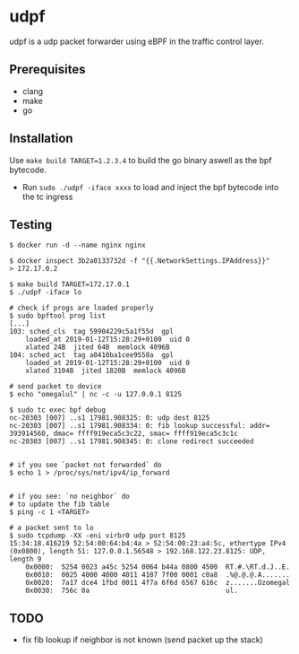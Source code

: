 # udpf

udpf is a udp packet forwarder using eBPF in the traffic control layer.

## Prerequisites

* clang
* make
* go

## Installation

Use `make build TARGET=1.2.3.4` to build the go binary aswell as the bpf bytecode.

* Run `sudo ./udpf -iface xxxx` to load and inject the bpf bytecode into the tc ingress

## Testing

```
$ docker run -d --name nginx nginx

$ docker inspect 3b2a0133732d -f "{{.NetworkSettings.IPAddress}}"
> 172.17.0.2

$ make build TARGET=172.17.0.1
$ ./udpf -iface lo
```

```
# check if progs are loaded properly
$ sudo bpftool prog list
[...]
103: sched_cls  tag 59904229c5a1f55d  gpl
	loaded_at 2019-01-12T15:28:29+0100  uid 0
	xlated 24B  jited 64B  memlock 4096B
104: sched_act  tag a0410ba1cee9558a  gpl
	loaded_at 2019-01-12T15:28:29+0100  uid 0
	xlated 3104B  jited 1820B  memlock 4096B

# send packet to device
$ echo "omegalul" | nc -c -u 127.0.0.1 8125

$ sudo tc exec bpf debug
nc-20303 [007] ..s1 17981.908325: 0: udp dest 8125
nc-20303 [007] ..s1 17981.908334: 0: fib lookup successful: addr= 393914560, dmac= ffff919eca5c3c22, smac= ffff919eca5c3c1c
nc-20303 [007] ..s1 17981.908345: 0: clone redirect succeeded


# if you see `packet not forwarded` do
$ echo 1 > /proc/sys/net/ipv4/ip_forward


# if you see: `no neighbor` do
# to update the fib table
$ ping -c 1 <TARGET>

# a packet sent to lo
$ sudo tcpdump -XX -eni virbr0 udp port 8125
15:34:18.416219 52:54:00:64:b4:4a > 52:54:00:23:a4:5c, ethertype IPv4 (0x0800), length 51: 127.0.0.1.56548 > 192.168.122.23.8125: UDP, length 9
	0x0000:  5254 0023 a45c 5254 0064 b44a 0800 4500  RT.#.\RT.d.J..E.
	0x0010:  0025 4000 4000 4011 4107 7f00 0001 c0a8  .%@.@.@.A.......
	0x0020:  7a17 dce4 1fbd 0011 4f7a 6f6d 6567 616c  z.......Ozomegal
	0x0030:  756c 0a                                  ul.

```

## TODO

* fix fib lookup if neighbor is not known (send packet up the stack)
